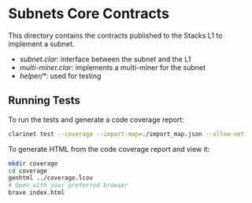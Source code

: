 # Subnets Core Contracts

This directory contains the contracts published to the Stacks L1 to implement a subnet.
* _subnet.clar_: interface between the subnet and the L1
* _multi-miner.clar_: implements a multi-miner for the subnet
* _helper/*_: used for testing

## Running Tests

To run the tests and generate a code coverage report:

```sh
clarinet test --coverage --import-map=./import_map.json --allow-net
```

To generate HTML from the code coverage report and view it:

```sh
mkdir coverage
cd coverage
genhtml ../coverage.lcov
# Open with your preferred browser
brave index.html
```
